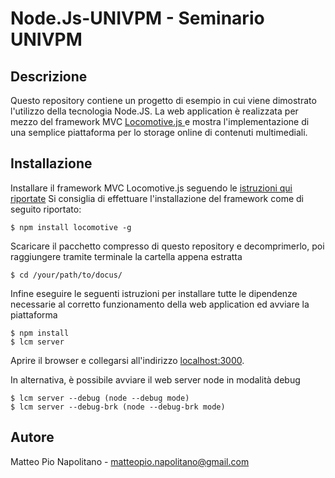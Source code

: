 Node.Js-UNIVPM - Seminario UNIVPM
=======

Descrizione
-------

Questo repository contiene un progetto di esempio in cui viene dimostrato l'utilizzo della tecnologia Node.JS.
La web application è realizzata per mezzo del framework MVC [Locomotive.js ](https://github.com/jaredhanson/locomotive) e mostra l'implementazione di una semplice piattaforma per lo storage online di contenuti multimediali.

Installazione
-------

Installare il framework MVC Locomotive.js seguendo le [istruzioni qui riportate](https://github.com/jaredhanson/locomotive/blob/master/README.md)
Si consiglia di effettuare l'installazione del framework come di seguito riportato:

	$ npm install locomotive -g

Scaricare il pacchetto compresso di questo repository e decomprimerlo, poi raggiungere tramite terminale la cartella appena estratta

	$ cd /your/path/to/docus/

Infine eseguire le seguenti istruzioni per installare tutte le dipendenze necessarie al corretto funzionamento della web application ed avviare la piattaforma

	$ npm install
	$ lcm server

Aprire il browser e collegarsi all'indirizzo [localhost:3000](http://localhost:3000).

In alternativa, è possibile avviare il web server node in modalità debug

	$ lcm server --debug (node --debug mode)
	$ lcm server --debug-brk (node --debug-brk mode)

Autore
-------
Matteo Pio Napolitano - matteopio.napolitano@gmail.com